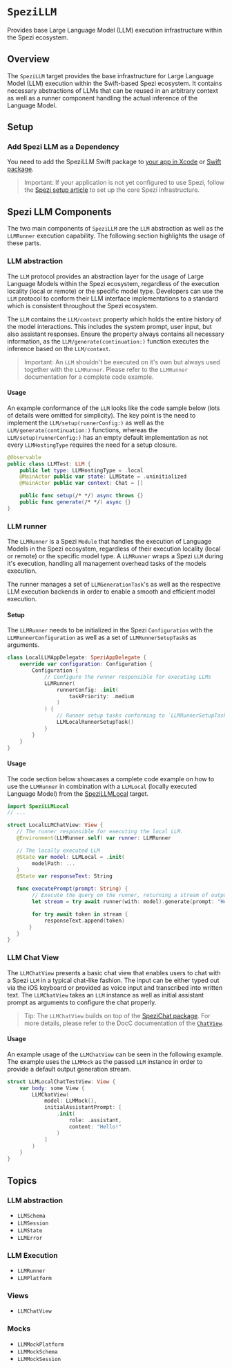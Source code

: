# ``SpeziLLM``

<!--
#
# This source file is part of the Stanford Spezi open source project
#
# SPDX-FileCopyrightText: 2023 Stanford University and the project authors (see CONTRIBUTORS.md)
#
# SPDX-License-Identifier: MIT
#       
-->

Provides base Large Language Model (LLM) execution infrastructure within the Spezi ecosystem.

## Overview

The ``SpeziLLM`` target provides the base infrastructure for Large Language Model (LLM) execution within the Swift-based Spezi ecosystem. It contains necessary abstractions of LLMs that can be reused in an arbitrary context as well as a runner component handling the actual inference of the Language Model.

## Setup

### Add Spezi LLM as a Dependency

You need to add the SpeziLLM Swift package to
[your app in Xcode](https://developer.apple.com/documentation/xcode/adding-package-dependencies-to-your-app#) or
[Swift package](https://developer.apple.com/documentation/xcode/creating-a-standalone-swift-package-with-xcode#Add-a-dependency-on-another-Swift-package).

> Important: If your application is not yet configured to use Spezi, follow the [Spezi setup article](https://swiftpackageindex.com/stanfordspezi/spezi/documentation/spezi/initial-setup) to set up the core Spezi infrastructure.

## Spezi LLM Components

The two main components of ``SpeziLLM`` are the ``LLM`` abstraction as well as the ``LLMRunner`` execution capability. The following section highlights the usage of these parts.

### LLM abstraction

The ``LLM`` protocol provides an abstraction layer for the usage of Large Language Models within the Spezi ecosystem,
regardless of the execution locality (local or remote) or the specific model type.
Developers can use the ``LLM`` protocol to conform their LLM interface implementations to a standard which is consistent throughout the Spezi ecosystem.

The ``LLM`` contains the ``LLM/context`` property which holds the entire history of the model interactions.
This includes the system prompt, user input, but also assistant responses.
Ensure the property always contains all necessary information, as the ``LLM/generate(continuation:)`` function executes the inference based on the ``LLM/context``.

> Important: An ``LLM`` shouldn't be executed on it's own but always used together with the ``LLMRunner``.
    Please refer to the ``LLMRunner`` documentation for a complete code example.

#### Usage

An example conformance of the ``LLM`` looks like the code sample below (lots of details were omitted for simplicity).
The key point is the need to implement the ``LLM/setup(runnerConfig:)`` as well as the ``LLM/generate(continuation:)`` functions, whereas the ``LLM/setup(runnerConfig:)`` has an empty default implementation as not every ``LLMHostingType`` requires the need for a setup closure.

```swift
@Observable
public class LLMTest: LLM {
    public let type: LLMHostingType = .local
    @MainActor public var state: LLMState = .uninitialized
    @MainActor public var context: Chat = []

    public func setup(/* */) async throws {}
    public func generate(/* */) async {}
}
```

### LLM runner

The ``LLMRunner`` is a Spezi `Module` that handles the execution of Language Models in the Spezi ecosystem, regardless of their execution locality (local or remote) or the specific model type. A ``LLMRunner`` wraps a Spezi ``LLM`` during it's execution, handling all management overhead tasks of the models execution.

The runner manages a set of ``LLMGenerationTask``'s as well as the respective LLM execution backends in order to enable a smooth and efficient model execution.

#### Setup

The ``LLMRunner`` needs to be initialized in the Spezi `Configuration` with the ``LLMRunnerConfiguration`` as well as a set of ``LLMRunnerSetupTask``s as arguments.

```swift
class LocalLLMAppDelegate: SpeziAppDelegate {
    override var configuration: Configuration {
        Configuration {
            // Configure the runner responsible for executing LLMs
            LLMRunner(
                runnerConfig: .init(
                    taskPriority: .medium
                )
            ) {
                // Runner setup tasks conforming to `LLMRunnerSetupTask` protocol
                LLMLocalRunnerSetupTask()
            }
        }
    }
}
```

#### Usage

The code section below showcases a complete code example on how to use the ``LLMRunner`` in combination with a `LLMLocal` (locally executed Language Model) from the [SpeziLLMLocal](https://swiftpackageindex.com/stanfordspezi/spezillm/documentation/spezillmlocal) target.

```swift
import SpeziLLMLocal
// ...

struct LocalLLMChatView: View {
   // The runner responsible for executing the local LLM.
   @Environment(LLMRunner.self) var runner: LLMRunner

   // The locally executed LLM
   @State var model: LLMLocal = .init(
        modelPath: ...
   )
   @State var responseText: String

   func executePrompt(prompt: String) {
        // Execute the query on the runner, returning a stream of outputs
        let stream = try await runner(with: model).generate(prompt: "Hello LLM!")

        for try await token in stream {
            responseText.append(token)
       }
   }
}
```

### LLM Chat View

The ``LLMChatView`` presents a basic chat view that enables users to chat with a Spezi ``LLM`` in a typical chat-like fashion. The input can be either typed out via the iOS keyboard or provided as voice input and transcribed into written text.
The ``LLMChatView`` takes an ``LLM`` instance as well as initial assistant prompt as arguments to configure the chat properly.

> Tip: The ``LLMChatView`` builds on top of the [SpeziChat package](https://swiftpackageindex.com/stanfordspezi/spezichat/documentation).
    For more details, please refer to the DocC documentation of the [`ChatView`](https://swiftpackageindex.com/stanfordspezi/spezichat/documentation/spezichat/chatview).

#### Usage

An example usage of the ``LLMChatView`` can be seen in the following example.
The example uses the ``LLMMock`` as the passed ``LLM`` instance in order to provide a default output generation stream.

```swift
struct LLMLocalChatTestView: View {
    var body: some View {
        LLMChatView(
            model: LLMMock(),
            initialAssistantPrompt: [
                .init(
                    role: .assistant,
                    content: "Hello!"
                )
            ]
        )
    }
}
```

## Topics

### LLM abstraction

- ``LLMSchema``
- ``LLMSession``
- ``LLMState``
- ``LLMError``

### LLM Execution

- ``LLMRunner``
- ``LLMPlatform``

### Views

- ``LLMChatView``

### Mocks

- ``LLMMockPlatform``
- ``LLMMockSchema``
- ``LLMMockSession``

